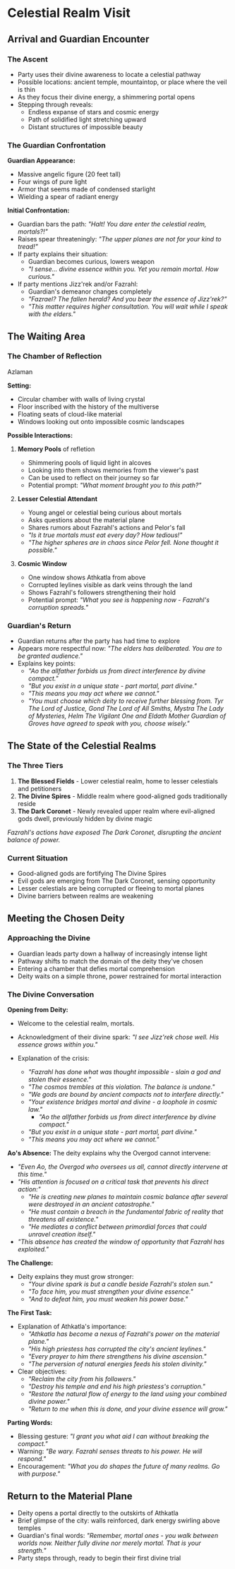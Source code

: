 # Celestial Realm Visit

## Arrival and Guardian Encounter

### The Ascent
- Party uses their divine awareness to locate a celestial pathway
- Possible locations: ancient temple, mountaintop, or place where the veil is thin
- As they focus their divine energy, a shimmering portal opens
- Stepping through reveals:
  - Endless expanse of stars and cosmic energy
  - Path of solidified light stretching upward
  - Distant structures of impossible beauty

### The Guardian Confrontation

**Guardian Appearance:**
- Massive angelic figure (20 feet tall)
- Four wings of pure light
- Armor that seems made of condensed starlight
- Wielding a spear of radiant energy

**Initial Confrontation:**
- Guardian bars the path: *"Halt! You dare enter the celestial realm, mortals?!"*
- Raises spear threateningly: *"The upper planes are not for your kind to tread!"*
- If party explains their situation:
  - Guardian becomes curious, lowers weapon
  - *"I sense... divine essence within you. Yet you remain mortal. How curious."*
- If party mentions Jizz'rek and/or Fazrahl:
  - Guardian's demeanor changes completely
  - *"Fazrael? The fallen herald? And you bear the essence of Jizz'rek?"*
  - *"This matter requires higher consultation. You will wait while I speak with the elders."*

## The Waiting Area

### The Chamber of Reflection

Azlaman

**Setting:**
- Circular chamber with walls of living crystal
- Floor inscribed with the history of the multiverse
- Floating seats of cloud-like material
- Windows looking out onto impossible cosmic landscapes

**Possible Interactions:**

1. **Memory Pools** of refletion
   - Shimmering pools of liquid light in alcoves
   - Looking into them shows memories from the viewer's past
   - Can be used to reflect on their journey so far
   - Potential prompt: *"What moment brought you to this path?"*

2. **Lesser Celestial Attendant**
   - Young angel or celestial being curious about mortals
   - Asks questions about the material plane
   - Shares rumors about Fazrahl's actions and Pelor's fall
   - *"Is it true mortals must eat every day? How tedious!"*
   - *"The higher spheres are in chaos since Pelor fell. None thought it possible."*

3. **Cosmic Window**
   - One window shows Athkatla from above
   - Corrupted leylines visible as dark veins through the land
   - Shows Fazrahl's followers strengthening their hold
   - Potential prompt: *"What you see is happening now - Fazrahl's corruption spreads."*

### Guardian's Return

- Guardian returns after the party has had time to explore
- Appears more respectful now: *"The elders has deliberated. You are to be granted audience."*
- Explains key points:
  - *"Ao the allfather forbids us from direct interference by divine compact."*
  - *"But you exist in a unique state - part mortal, part divine."*
  - *"This means you may act where we cannot."*
  - *"You must choose which deity to receive further blessing from. Tyr The Lord of Justice, Gond The Lord of All Smiths, Mystra The Lady of Mysteries, Helm The Vigilant One and Eldath Mother Guardian of Groves have agreed to speak with you, choose wisely."*

## The State of the Celestial Realms

### The Three Tiers
1. **The Blessed Fields** - Lower celestial realm, home to lesser celestials and petitioners
2. **The Divine Spires** - Middle realm where good-aligned gods traditionally reside
3. **The Dark Coronet** - Newly revealed upper realm where evil-aligned gods dwell, previously hidden by divine magic

*Fazrahl's actions have exposed The Dark Coronet, disrupting the ancient balance of power.*

### Current Situation
- Good-aligned gods are fortifying The Divine Spires
- Evil gods are emerging from The Dark Coronet, sensing opportunity
- Lesser celestials are being corrupted or fleeing to mortal planes
- Divine barriers between realms are weakening

## Meeting the Chosen Deity

### Approaching the Divine

- Guardian leads party down a hallway of increasingly intense light
- Pathway shifts to match the domain of the deity they've chosen
- Entering a chamber that defies mortal comprehension
- Deity waits on a simple throne, power restrained for mortal interaction

### The Divine Conversation

**Opening from Deity:**
- Welcome to the celestial realm, mortals.

- Acknowledgment of their divine spark: *"I see Jizz'rek chose well. His essence grows within you."*
- Explanation of the crisis:
  - *"Fazrahl has done what was thought impossible - slain a god and stolen their essence."*
  - *"The cosmos trembles at this violation. The balance is undone."*
  - *"We gods are bound by ancient compacts not to interfere directly."*
  - *"Your existence bridges mortal and divine - a loophole in cosmic law."*
    - *"Ao the allfather forbids us from direct interference by divine compact."*
  - *"But you exist in a unique state - part mortal, part divine."*
  - *"This means you may act where we cannot."*

**Ao's Absence:**
The deity explains why the Overgod cannot intervene:
- *"Even Ao, the Overgod who oversees us all, cannot directly intervene at this time."*
- *"His attention is focused on a critical task that prevents his direct action:"*
  - *"He is creating new planes to maintain cosmic balance after several were destroyed in an ancient catastrophe."*
  - *"He must contain a breach in the fundamental fabric of reality that threatens all existence."*
  - *"He mediates a conflict between primordial forces that could unravel creation itself."*
- *"This absence has created the window of opportunity that Fazrahl has exploited."*

**The Challenge:**
- Deity explains they must grow stronger:
  - *"Your divine spark is but a candle beside Fazrahl's stolen sun."*
  - *"To face him, you must strengthen your divine essence."*
  - *"And to defeat him, you must weaken his power base."*

**The First Task:**
- Explanation of Athkatla's importance:
  - *"Athkatla has become a nexus of Fazrahl's power on the material plane."*
  - *"His high priestess has corrupted the city's ancient leylines."*
  - *"Every prayer to him there strengthens his divine ascension."*
  - *"The perversion of natural energies feeds his stolen divinity."*
- Clear objectives:
  - *"Reclaim the city from his followers."*
  - *"Destroy his temple and end his high priestess's corruption."*
  - *"Restore the natural flow of energy to the land using your combined divine power."*
  - *"Return to me when this is done, and your divine essence will grow."*

**Parting Words:**
- Blessing gesture: *"I grant you what aid I can without breaking the compact."*
- Warning: *"Be wary. Fazrahl senses threats to his power. He will respond."*
- Encouragement: *"What you do shapes the future of many realms. Go with purpose."*

## Return to the Material Plane

- Deity opens a portal directly to the outskirts of Athkatla
- Brief glimpse of the city: walls reinforced, dark energy swirling above temples
- Guardian's final words: *"Remember, mortal ones - you walk between worlds now. Neither fully divine nor merely mortal. That is your strength."*
- Party steps through, ready to begin their first divine trial 